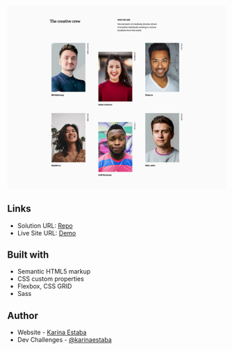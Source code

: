 ![Screenshot](./screenshot.png)

## Links

- Solution URL: [Repo](https://github.com/karinaestaba/team-page.git)
- Live Site URL: [Demo](https://karinaestaba.github.io/team-page)

## Built with

- Semantic HTML5 markup
- CSS custom properties
- Flexbox, CSS GRID
- Sass

## Author

- Website - [Karina Estaba](https://karina-estaba.gitlab.io/directorio-repositorios/)
- Dev Challenges - [@karinaestaba](https://devchallenges.io/portfolio/karinaestaba)
